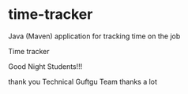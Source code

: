 # time-tracker
Java (Maven) application for tracking time on the job

Time tracker

Good Night Students!!!

thank you Technical Guftgu Team 
thanks a lot
